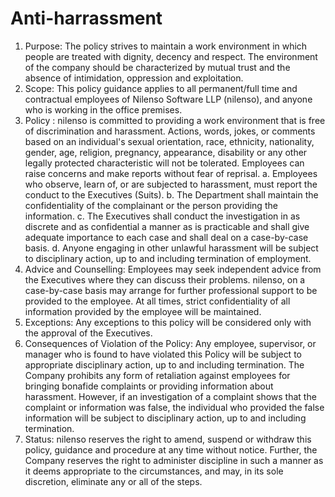 # Anti-harrassment



1. Purpose: The policy strives to maintain a work environment in which people are treated with dignity, decency and respect. The environment of the company should be characterized by mutual trust and the absence of intimidation, oppression and exploitation.
2. Scope: This policy guidance applies to all permanent/full time and contractual employees of Nilenso Software LLP \(nilenso\), and anyone who is working in the office premises.
3. Policy : nilenso is committed to providing a work environment that is free of discrimination and harassment. Actions, words, jokes, or comments based on an individual's sexual orientation, race, ethnicity, nationality, gender, age, religion, pregnancy, appearance, disability or any other legally protected characteristic will not be tolerated. Employees can raise concerns and make reports without fear of reprisal. a. Employees who observe, learn of, or are subjected to harassment, must report the conduct to the Executives \(Suits\). b. The Department shall maintain the confidentiality of the complainant or the person providing the information. c. The Executives shall conduct the investigation in as discrete and as confidential a manner as is practicable and shall give adequate importance to each case and shall deal on a case-by-case basis. d. Anyone engaging in other unlawful harassment will be subject to disciplinary action, up to and including termination of employment.
4. Advice and Counselling: Employees may seek independent advice from the Executives where they can discuss their problems. nilenso, on a case-by-case basis may arrange for further professional support to be provided to the employee. At all times, strict confidentiality of all information provided by the employee will be maintained.
5. Exceptions: Any exceptions to this policy will be considered only with the approval of the Executives.
6. Consequences of Violation of the Policy: Any employee, supervisor, or manager who is found to have violated this Policy will be subject to appropriate disciplinary action, up to and including termination. The Company prohibits any form of retaliation against employees for bringing bonafide complaints or providing information about harassment. However, if an investigation of a complaint shows that the complaint or information was false, the individual who provided the false information will be subject to disciplinary action, up to and including termination.
7. Status: nilenso reserves the right to amend, suspend or withdraw this policy, guidance and procedure at any time without notice. Further, the Company reserves the right to administer discipline in such a manner as it deems appropriate to the circumstances, and may, in its sole discretion, eliminate any or all of the steps.

